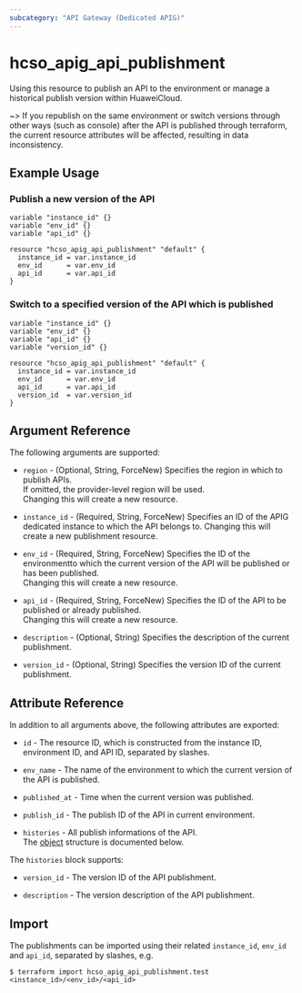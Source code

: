 ```yaml
---
subcategory: "API Gateway (Dedicated APIG)"
---
```


# hcso_apig_api_publishment

Using this resource to publish an API to the environment or manage a historical publish version within HuaweiCloud.

~> If you republish on the same environment or switch versions through other ways (such as console) after the API is
published through terraform, the current resource attributes will be affected, resulting in data inconsistency.

## Example Usage

### Publish a new version of the API

```hcl
variable "instance_id" {}
variable "env_id" {}
variable "api_id" {}

resource "hcso_apig_api_publishment" "default" {
  instance_id = var.instance_id
  env_id      = var.env_id
  api_id      = var.api_id
}
```

### Switch to a specified version of the API which is published

```hcl
variable "instance_id" {}
variable "env_id" {}
variable "api_id" {}
variable "version_id" {}

resource "hcso_apig_api_publishment" "default" {
  instance_id = var.instance_id
  env_id      = var.env_id
  api_id      = var.api_id
  version_id  = var.version_id
}
```

## Argument Reference

The following arguments are supported:

* `region` - (Optional, String, ForceNew) Specifies the region in which to publish APIs.  
  If omitted, the provider-level region will be used.  
  Changing this will create a new resource.

* `instance_id` - (Required, String, ForceNew) Specifies an ID of the APIG dedicated instance to which the API belongs
  to. Changing this will create a new publishment resource.

* `env_id` - (Required, String, ForceNew) Specifies the ID of the environmentto which the current version of the API
  will be published or has been published.  
  Changing this will create a new resource.

* `api_id` - (Required, String, ForceNew) Specifies the ID of the API to be published or already published.  
  Changing this will create a new resource.

* `description` - (Optional, String) Specifies the description of the current publishment.

* `version_id` - (Optional, String) Specifies the version ID of the current publishment.

## Attribute Reference

In addition to all arguments above, the following attributes are exported:

* `id` - The resource ID, which is constructed from the instance ID, environment ID, and API ID, separated by slashes.

* `env_name` - The name of the environment to which the current version of the API is published.

* `published_at` - Time when the current version was published.

* `publish_id` - The publish ID of the API in current environment.

* `histories` - All publish informations of the API.  
  The [object](#publishment_histories) structure is documented below.

<a name="publishment_histories"></a>
The `histories` block supports:

* `version_id` - The version ID of the API publishment.

* `description` - The version description of the API publishment.

## Import

The publishments can be imported using their related `instance_id`, `env_id` and `api_id`, separated by slashes, e.g.

```shell
$ terraform import hcso_apig_api_publishment.test <instance_id>/<env_id>/<api_id>
```
